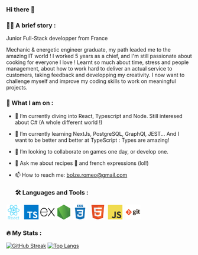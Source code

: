 ### Hi there 👋

<!--
**montaigus/montaigus** is a ✨ _special_ ✨ repository because its `README.md` (this file) appears on your GitHub profile.
-->

### 🙋‍♂️ A brief story :

Junior Full-Stack developper from France 

Mechanic & energetic engineer graduate, my path leaded me to the amazing IT world !
I worked 5 years as a chief, and I'm still passionate about cooking for everyone I love ! Learnt so much about time, stress and people management, about how to work hard to deliver an actual service to customers, taking feedback and developping my creativity.
I now want to challenge myself and improve my coding skills to work on meaningful projects.

### 👷 What I am on :

- 🔭 I’m currently diving into React, Typescript and Node. Still interesed about C# (A whole different world !)
- 🌱 I’m currently learning NextJs, PostgreSQL, GraphQl, JEST... And I want to be better and better at TypeScript : Types are amazing!
- 👯 I’m looking to collaborate on games one day, or develop one.
- 💬 Ask me about recipes 🍜 and french expressions (lol!)
- 📫 How to reach me: bolze.romeo@gmail.com

  ### 🛠️ Languages and Tools :

 <img src="https://github.com/devicons/devicon/blob/master/icons/react/react-original-wordmark.svg" title="React" alt="React" width="40" height="40"/>&nbsp;
   <img src="https://github.com/devicons/devicon/blob/master/icons/typescript/typescript-original.svg" title="Typescript" alt="Typescript" width="40" height="40"/>
   <img src="https://github.com/devicons/devicon/blob/master/icons/express/express-original.svg" title="Express" alt="Express" width="40" height="40"/>
<img src="https://github.com/devicons/devicon/blob/master/icons/nodejs/nodejs-original.svg" title="Nodejs" alt="Nodejs" width="40" height="40"/>
<img src="https://github.com/devicons/devicon/blob/master/icons/css3/css3-plain-wordmark.svg"  title="CSS3" alt="CSS" width="40" height="40"/>&nbsp;
<img src="https://github.com/devicons/devicon/blob/master/icons/html5/html5-original.svg" title="HTML5" alt="HTML" width="40" height="40"/>&nbsp;
  <img src="https://github.com/devicons/devicon/blob/master/icons/javascript/javascript-original.svg" title="JavaScript" alt="JavaScript" width="40" height="40"/>&nbsp;
   <img src="https://github.com/devicons/devicon/blob/master/icons/git/git-original-wordmark.svg" title="Git" alt="Git" width="40" height="40"/>


   ### 🔥 My Stats :

[![GitHub Streak](http://github-readme-streak-stats.herokuapp.com?user=montaigus&theme=dark&mode=weekly)](https://git.io/streak-stats)
[![Top Langs](https://github-readme-stats.vercel.app/api/top-langs/?username=montaigus&layout=compact&theme=vision-friendly-dark)](https://github.com/anuraghazra/github-readme-stats)
